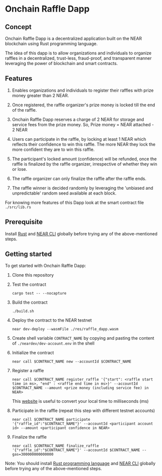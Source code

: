 # Onchain Raffle Dapp

## Concept

Onchain Raffle Dapp is a decentralized application built on the NEAR blockchain using Rust programming language.

The idea of this dapp is to allow organizations and individuals to organize raffles in a decentralized, trust-less, fraud-proof, and transparent manner leveraging the power of blockchain and smart contracts.


## Features

1. Enables organizations and individuals to register their raffles with prize money greater than 2 NEAR.

2. Once registered, the raffle organizer's prize money is locked till the end of the raffle.

3. Onchain Raffle Dapp reserves a charge of 2 NEAR for storage and service fees from the prize money.
   So, Prize money = NEAR attached - 2 NEAR

4. Users can participate in the raffle, by locking at least 1 NEAR which reflects their confidence to win this raffle. The more NEAR they lock the more confident they are to win this raffle.

5. The participant's locked amount (confidence) will be refunded, once the raffle is finalized by the raffle organizer, irrespective of whether they win or lose.

6. The raffle organizer can only finalize the raffle after the raffle ends.

7. The raffle winner is decided randomly by leveraging the 'unbiased and unpredictable' random seed available at each block.

For knowing more features of this Dapp look at the smart contract file `./src/lib.rs`


## Prerequisite

Install [Rust](https://rustup.rs/) and [NEAR CLI](https://docs.near.org/docs/tools/near-cli#setup) globally before trying any of the above-mentioned steps.


## Getting started

To get started with Onchain Raffle Dapp:

1. Clone this repository
2. Test the contract 

    `cargo test -- --nocapture`

3. Build the contract
        
    `./build.sh`

4. Deploy the contract to the NEAR testnet

    `near dev-deploy --wasmFile ./res/raffle_dapp.wasm`

5. Create shell variable `CONTRACT_NAME` by copying and pasting the content of `./neardev/dev-account.env` in the shell

7. Initialize the contract

    `near call $CONTRACT_NAME new --accountId $CONTRACT_NAME`

8. Register a raffle

    `near call $CONTRACT_NAME register_raffle '{"start": <raffle start time in ms>, "end" : <raffle end time in ms>}' --accountId $CONTRACT_NAME --amount <prize money (including service fee) in NEAR>`

    This [website](https://currentmillis.com/) is useful to convert your local time to milliseconds (ms)

9. Participate in the raffle (repeat this step with different testnet accounts)

    `near call $CONTRACT_NAME participate '{"raffle_id":"$CONTRACT_NAME"}' --accountId <participant account id> --amount <participant confidence in NEAR>`

10. Finalize the raffle

    `near call $CONTRACT_NAME finalize_raffle '{"raffle_id":"$CONTRACT_NAME"}' --accountId $CONTRACT_NAME --gas=300000000000000`

Note: You should install [Rust programming language](https://rustup.rs/) and [NEAR CLI](https://docs.near.org/docs/tools/near-cli#setup) globally before trying any of the above-mentioned steps.